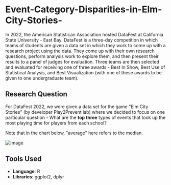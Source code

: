 # Event-Category-Disparities-in-Elm-City-Stories-

In 2022, the American Statistican Association hosted DataFest at California State University - East Bay.  DataFest is a three-day competition in which teams of students are given a data set in which they work to come up with a research project using the data.  They come up with their own research questions, perform analysis work to explore them, and then present their results to a panel of judges for evaluation.  Three teams are then selected and evaluated for receiving one of three awards - Best In Show, Best Use of Statistical Analysis, and Best Visualization (with one of these awards to be given to one undergraduate team).  

## Research Question
For DataFest 2022, we were given a data set for the game "Elm City Stories" (by developer Play2Prevent lab) where we decided to focus on one particular question - What are the **top three** types of events that took up the most playing time for players from each school?

Note that in the chart below, "average" here refers to the median.

![image](https://github.com/Ken-Vu/Event-Category-Disparities-in-Elm-City-Stories-/assets/67806918/90d82e95-0fea-468a-864a-404cfa29e9b8)

## Tools Used
* **Language**: R
* **Libraries**: ggplot2, dplyr
